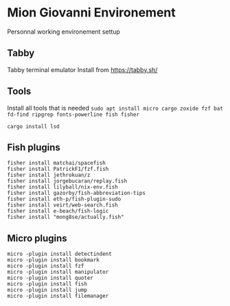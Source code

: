 
# Mion Giovanni Environement

Personnal working environement settup

## Tabby
Tabby terminal emulator 
Install from https://tabby.sh/

## Tools
Install all tools that is needed
``
sudo apt install
micro
cargo
zoxide
fzf
bat
fd-find
ripgrep
fonts-powerline
fish
fisher
``

``
cargo install lsd
``

## Fish plugins
```
fisher install matchai/spacefish
fisher install PatrickF1/fzf.fish
fisher install jethrokuan/z
fisher install jorgebucaran/replay.fish
fisher install lilyball/nix-env.fish
fisher install gazorby/fish-abbreviation-tips
fisher install eth-p/fish-plugin-sudo
fisher install veirt/web-search.fish
fisher install e-beach/fish-logic
fisher install "mong8se/actually.fish"
```

## Micro plugins
```
micro -plugin install detectindent
micro -plugin install bookmark
micro -plugin install fzf
micro -plugin install manipulator
micro -plugin install quoter
micro -plugin install fish
micro -plugin install jump
micro -plugin install filemanager
```
